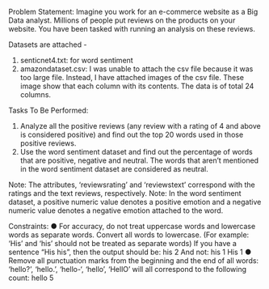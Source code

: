 
Problem Statement:
Imagine you work for an e-commerce website as a Big Data analyst. Millions of people put reviews on the products on your website. You have been tasked with
running an analysis on these reviews.

Datasets are attached -
1. senticnet4.txt: for word sentiment
2. amazondataset.csv: I was unable to attach the csv file because it was too large file. Instead, I have attached images of the csv file. These image show that each column with its contents. The data is of total 24 columns.

Tasks To Be Performed:
1. Analyze all the positive reviews (any review with a rating of 4 and above is
considered positive) and find out the top 20 words used in those positive
reviews.
2. Use the word sentiment dataset and find out the percentage of words that
are positive, negative and neutral. The words that aren’t mentioned in the
word sentiment dataset are considered as neutral.

Note: The attributes, ‘reviewsrating’ and ‘reviewstext’ correspond with the ratings
and the text reviews, respectively.
Note: In the word sentiment dataset, a positive numeric value denotes a positive
emotion and a negative numeric value denotes a negative emotion attached to
the word.

Constraints:
● For accuracy, do not treat uppercase words and lowercase words as
separate words. Convert all words to lowercase. (For example: ‘His’ and
‘his’ should not be treated as separate words)
If you have a sentence “His his”, then the output should be:
his 2
And not:
his 1
His 1
● Remove all punctuation marks from the beginning and the end of all words:
‘hello?’, ‘hello.’, ‘hello-‘, ‘hello’, ‘HellO’
will all correspond to the following count:
hello 5

